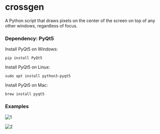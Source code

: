 # crossgen
A Python script that draws pixels on the center of the screen on top of any other windows, regardless of focus.

### Dependency: PyQt5 



Install PyQt5 on Windows:
```
pip install PyQt5
```

Install PyQt5 on Linux:
```
sudo apt install python3-pyqt5
```

Install PyQt5 on Mac:
```
brew install pyqt5
```



### Examples

![1](https://github.com/user-attachments/assets/f40bda7b-4403-4129-ac2f-45a06203cf63)

![2](https://github.com/user-attachments/assets/057ee788-fba2-4dae-8bd0-79786832bce2)
